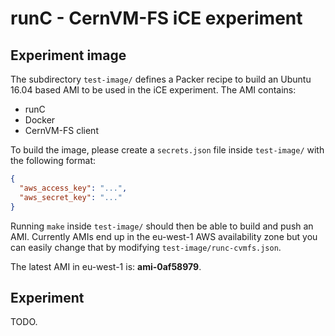 # runC - CernVM-FS iCE experiment

## Experiment image

The subdirectory `test-image/` defines a Packer recipe to build an Ubuntu 16.04
based AMI to be used in the iCE experiment. The AMI contains:

* runC
* Docker
* CernVM-FS client

To build the image, please create a `secrets.json` file inside `test-image/`
with the following format:

```json
{
  "aws_access_key": "...",
  "aws_secret_key": "..."
}
```

Running `make` inside `test-image/` should then be able to build and push an
AMI. Currently AMIs end up in the eu-west-1 AWS availability zone but you can
easily change that by modifying `test-image/runc-cvmfs.json`.

The latest AMI in eu-west-1 is: **ami-0af58979**.

## Experiment

TODO.

